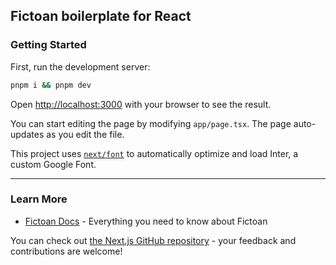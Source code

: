 ## Fictoan boilerplate for React

### Getting Started

First, run the development server:
```bash
pnpm i && pnpm dev
```

Open [http://localhost:3000](http://localhost:3000) with your browser to see the result.

You can start editing the page by modifying `app/page.tsx`. The page auto-updates as you edit the file.

This project uses [`next/font`](https://nextjs.org/docs/basic-features/font-optimization) to automatically optimize and load Inter, a custom Google Font.

---

### Learn More

- [Fictoan Docs](https://fictoan.io/) - Everything you need to know about Fictoan

You can check out [the Next.js GitHub repository](https://github.com/vercel/next.js/) - your feedback and contributions are welcome!
